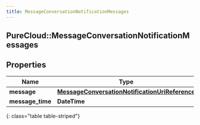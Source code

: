 ```yaml
---
title: MessageConversationNotificationMessages
---
```

## PureCloud::MessageConversationNotificationMessages

## Properties

|Name | Type | Description | Notes|
|------------ | ------------- | ------------- | -------------|
| **message** | [**MessageConversationNotificationUriReference**](MessageConversationNotificationUriReference.html) |  | [optional] |
| **message_time** | **DateTime** |  | [optional] |
{: class="table table-striped"}


